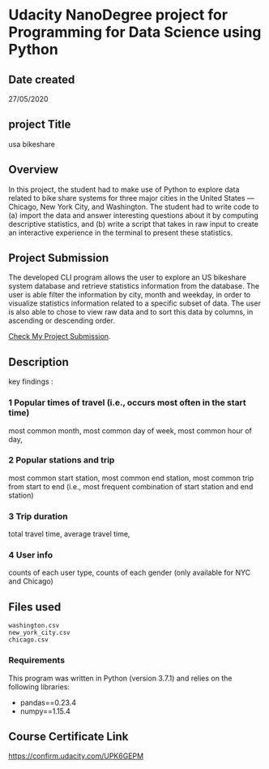 # Udacity NanoDegree project for Programming for Data Science using Python 
## Date created
  27/05/2020
## project Title
  usa bikeshare
## Overview

In this project, the student had to make use of Python to explore data related to bike share systems for three major cities in the United States — Chicago, New York City, and Washington. The student had to write code to (a) import the data and answer interesting questions about it by computing descriptive statistics, and (b) write a script that takes in raw input to create an interactive experience in the terminal to present these statistics.

## Project Submission

The developed CLI program allows the user to explore an US bikeshare system database and retrieve statistics information from the database. The user is able filter the information by city, month and weekday, in order to visualize statistics information related to a specific subset of data. The user is also able to chose to view raw data and to sort this data by columns, in ascending or descending order.

[Check My Project Submission](https://github.com/nikhilyamgarnikar/master).
## Description  
  key findings : 
  
  ### 1 Popular times of travel (i.e., occurs most often in the start time) 
  most common month,
  most common day of week,
  most common hour of day,

  ### 2 Popular stations and trip
  most common start station,
  most common end station,
  most common trip from start to end (i.e., most frequent combination of start station and end station)

  ### 3 Trip duration
  total travel time,
  average travel time,
  
  ### 4 User info
  counts of each user type,
  counts of each gender (only available for NYC and Chicago)
 
 ## Files used 
    washington.csv
    new_york_city.csv
    chicago.csv
 ### Requirements
This program was written in Python (version 3.7.1) and relies on the following libraries:

* pandas==0.23.4
* numpy==1.15.4

## Course Certificate Link
https://confirm.udacity.com/UPK6GEPM
  
